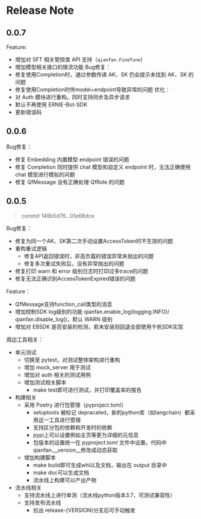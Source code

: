 # Release Note

## 0.0.7

Feature:
- 增加对 SFT 相关管控类 API 支持（`qianfan.FineTune`）
- 增加模型相关接口的限流功能
Bug修复：
- 修复使用Completion时，通过参数传递 AK、SK 仍会提示未找到 AK、SK 的问题
- 修复使用Completion时传model+endpoint导致异常的问题
优化：
- 对 Auth 模块进行重构，同时支持同步及异步请求
- 默认不再使用 ERNIE-Bot-SDK
- 更新错误码

## 0.0.6

Bug修复：

- 修复 Embedding 内置模型 endpoint 错误的问题
- 修复 Completion 同时提供 chat 模型和自定义 endpoint 时，无法正确使用 chat 模型进行模拟的问题
- 修复 QfMessage 没有正确处理 QfRole 的问题

## 0.0.5

> commit 149b5d76...01e68dce

Bug修复：
- 修复为同一个AK、SK第二次手动设置AccessToken时不生效的问题
- 重构重试逻辑
  - 修复API返回错误时，非高负载的错误异常未抛出的问题
  - 修复多次重试失败后，没有异常抛出的问题
- 修复打印 warn 和 error 级别日志时打印过多trace的问题
- 修复无法正确识别AccessTokenExpired错误的问题

Feature：
- QfMessage支持function_call类型的消息
- 增加控制SDK log级别的功能 qianfan.enable_log(logging.INFO)/ qianfan.disable_log()，默认 WARN 级别
- 增加对 EBSDK 是否安装的检测，若未安装则回退全部使用千帆SDK实现

周边工具相关：
- 单元测试
  - 切换至 pytest，对测试整体架构进行重构
  - 增加 mock_server 用于测试
  - 增加对 auth 相关的测试用例
  - 增加测试相关脚本
    - make test即可进行测试，并打印覆盖率的报告
- 构建相关
  - 采用 Poetry 进行包管理（pyproject.toml）
    - setuptools 被标记 depracated，新的python库（如langchain）都采用这一工具进行管理
    - 支持区分包的依赖和开发时的依赖
    - pypi上可以设置例如主页等更为详细的元信息
    - 包版本的设置统一在 pyproject.toml 文件中设置，代码中qianfan.__version__修改成动态获取
  - 增加构建脚本
    - make build即可生成whl以及文档，输出在 output 目录中
    - make doc可以生成文档
    - 流水线上构建可以产出产物
- 流水线相关
  - 支持流水线上进行单测（流水线python版本3.7，可测试兼容性）
  - 支持发布流水线
    - 拉出 release-{VERSION}分支后可手动触发